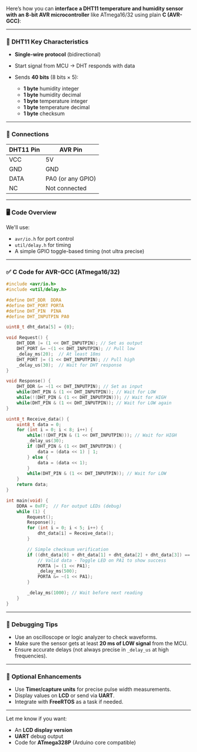 Here’s how you can **interface a DHT11 temperature and humidity sensor with an 8-bit AVR microcontroller** like ATmega16/32 using plain **C (AVR-GCC)**:

---

### 🧰 **DHT11 Key Characteristics**

* **Single-wire protocol** (bidirectional)
* Start signal from MCU → DHT responds with data
* Sends **40 bits** (8 bits × 5):

  * **1 byte** humidity integer
  * **1 byte** humidity decimal
  * **1 byte** temperature integer
  * **1 byte** temperature decimal
  * **1 byte** checksum

---

### 🔌 **Connections**

| DHT11 Pin | AVR Pin           |
| --------- | ----------------- |
| VCC       | 5V                |
| GND       | GND               |
| DATA      | PA0 (or any GPIO) |
| NC        | Not connected     |

---

### 🖥️ **Code Overview**

We'll use:

* `avr/io.h` for port control
* `util/delay.h` for timing
* A simple GPIO toggle-based timing (not ultra precise)

---

### ✅ **C Code for AVR-GCC (ATmega16/32)**

```c
#include <avr/io.h>
#include <util/delay.h>

#define DHT_DDR  DDRA
#define DHT_PORT PORTA
#define DHT_PIN  PINA
#define DHT_INPUTPIN PA0

uint8_t dht_data[5] = {0};

void Request() {
    DHT_DDR |= (1 << DHT_INPUTPIN); // Set as output
    DHT_PORT &= ~(1 << DHT_INPUTPIN); // Pull low
    _delay_ms(20);  // At least 18ms
    DHT_PORT |= (1 << DHT_INPUTPIN); // Pull high
    _delay_us(30);  // Wait for DHT response
}

void Response() {
    DHT_DDR &= ~(1 << DHT_INPUTPIN); // Set as input
    while(DHT_PIN & (1 << DHT_INPUTPIN)); // Wait for LOW
    while(!(DHT_PIN & (1 << DHT_INPUTPIN))); // Wait for HIGH
    while(DHT_PIN & (1 << DHT_INPUTPIN)); // Wait for LOW again
}

uint8_t Receive_data() {
    uint8_t data = 0;
    for (int i = 0; i < 8; i++) {
        while(!(DHT_PIN & (1 << DHT_INPUTPIN))); // Wait for HIGH
        _delay_us(30);
        if (DHT_PIN & (1 << DHT_INPUTPIN)) {
            data = (data << 1) | 1;
        } else {
            data = (data << 1);
        }
        while(DHT_PIN & (1 << DHT_INPUTPIN)); // Wait for LOW
    }
    return data;
}

int main(void) {
    DDRA = 0xFF;  // For output LEDs (debug)
    while (1) {
        Request();
        Response();
        for (int i = 0; i < 5; i++) {
            dht_data[i] = Receive_data();
        }

        // Simple checksum verification
        if ((dht_data[0] + dht_data[1] + dht_data[2] + dht_data[3]) == dht_data[4]) {
            // Valid data - Toggle LED on PA1 to show success
            PORTA |= (1 << PA1);
            _delay_ms(500);
            PORTA &= ~(1 << PA1);
        }

        _delay_ms(1000); // Wait before next reading
    }
}
```

---

### 🧪 **Debugging Tips**

* Use an oscilloscope or logic analyzer to check waveforms.
* Make sure the sensor gets at least **20 ms of LOW signal** from the MCU.
* Ensure accurate delays (not always precise in `_delay_us` at high frequencies).

---

### 🔁 **Optional Enhancements**

* Use **Timer/capture units** for precise pulse width measurements.
* Display values on **LCD** or send via **UART**.
* Integrate with **FreeRTOS** as a task if needed.

---

Let me know if you want:

* An **LCD display version**
* **UART** debug output
* Code for **ATmega328P** (Arduino core compatible)
